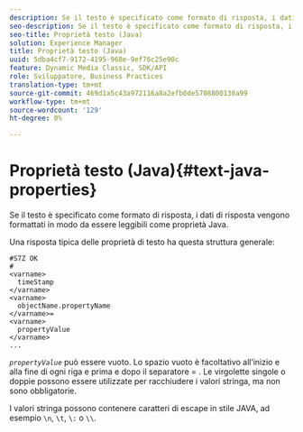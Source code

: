 ```yaml
---
description: Se il testo è specificato come formato di risposta, i dati di risposta vengono formattati in modo da essere leggibili come proprietà Java.
seo-description: Se il testo è specificato come formato di risposta, i dati di risposta vengono formattati in modo da essere leggibili come proprietà Java.
seo-title: Proprietà testo (Java)
solution: Experience Manager
title: Proprietà testo (Java)
uuid: 5dba4cf7-9172-4195-968e-9ef76c25e90c
feature: Dynamic Media Classic, SDK/API
role: Sviluppatore, Business Practices
translation-type: tm+mt
source-git-commit: 469d1a5c43a972116a8a2efb0de5708800130a99
workflow-type: tm+mt
source-wordcount: '129'
ht-degree: 0%

---
```



# Proprietà testo (Java){#text-java-properties}

Se il testo è specificato come formato di risposta, i dati di risposta vengono formattati in modo da essere leggibili come proprietà Java.

Una risposta tipica delle proprietà di testo ha questa struttura generale:

```
#S7Z OK
#
<varname>
  timeStamp
</varname>
<varname>
  objectName.propertyName
</varname>=
<varname>
  propertyValue
</varname>
...
```

*`propertyValue`* può essere vuoto. Lo spazio vuoto è facoltativo all’inizio e alla fine di ogni riga e prima e dopo il separatore = . Le virgolette singole o doppie possono essere utilizzate per racchiudere i valori stringa, ma non sono obbligatorie.

I valori stringa possono contenere caratteri di escape in stile JAVA, ad esempio `\n`, `\t`, `\:` o `\\`.
